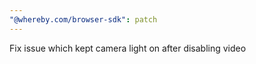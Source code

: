 ```yaml
---
"@whereby.com/browser-sdk": patch
---
```


Fix issue which kept camera light on after disabling video
